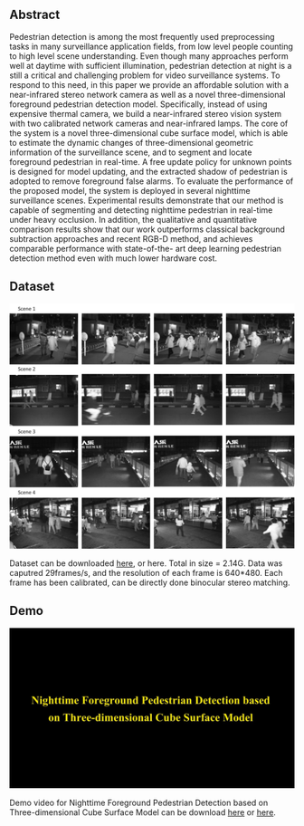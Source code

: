 ## Abstract

Pedestrian detection is among the most frequently used preprocessing tasks in many surveillance application fields, from low level people
counting to high level scene understanding. Even though many approaches perform well at daytime with sufficient illumination, pedestrian
detection at night is a still a critical and challenging problem for video surveillance systems. To respond to this need, in this paper 
we provide an affordable solution with a near-infrared stereo network camera as well as a novel three-dimensional foreground pedestrian
detection model. Specifically, instead of using expensive thermal camera, we build a near-infrared stereo vision system with two
calibrated network cameras and near-infrared lamps. The core of the system is a novel three-dimensional cube surface model, which is
able to estimate the dynamic changes of three-dimensional geometric information of the surveillance scene, and to segment and locate 
foreground pedestrian in real-time. A free update policy for unknown points is designed for model updating, and the extracted shadow of 
pedestrian is adopted to remove foreground false alarms. To evaluate the performance of the proposed model, the system is deployed in 
several nighttime surveillance scenes. Experimental results demonstrate that our method is capable of segmenting and detecting nighttime
pedestrian in real-time under heavy occlusion. In addition, the qualitative and quantitative comparison results show that our work 
outperforms classical background subtraction approaches and recent RGB-D method, and achieves comparable performance with state-of-the-
art deep learning pedestrian detection method even with much lower hardware cost.

## Dataset

![Image](datasetnighttime.png)

Dataset can be downloaded [here](https://pan.baidu.com/s/1cB7C7c), or here. Total in size = 2.14G. Data was caputred 29frames/s, and the resolution of each frame is 640*480. Each frame has been calibrated, can be directly done binocular stereo matching.

## Demo

![Image](logo.png)

Demo video for Nighttime Foreground Pedestrian Detection based on Three-dimensional Cube Surface Model can be download [here]() or [here](http://v.youku.com/v_show/id_XMzAxODE1MTY2MA==.html?spm=a2hzp.8244740.0.0).

